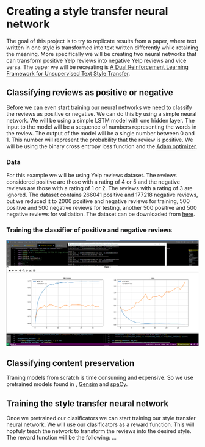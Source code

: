 # Creating a style transfer neural network

The goal of this project is to try to replicate results from a paper, where text written in one style is transformed into text written differently while retaining the meaning. More specifically we will be creating two neural networks that can transform positive Yelp reviews into negative Yelp reviews and vice versa. The paper we will be recreating is [A Dual Reinforcement Learning Framework for Unsupervised Text Style Transfer](https://arxiv.org/pdf/1905.10060.pdf).


## Classifying reviews as positive or negative

Before we can even start training our neural networks we need to classify the reviews as positive or negative. We can do this by using a simple neural network. We will be using a simple LSTM model with one hidden layer. The input to the model will be a sequence of numbers representing the words in the review. The output of the model will be a single number between 0 and 1. This number will represent the probability that the review is positive. We will be using the binary cross entropy loss function and the [Adam optimizer](https://arxiv.org/pdf/1412.6980.pdf).

### Data

For this example we will be using Yelp reviews dataset. The reviews considered positive are those with a rating of 4 or 5 and the negative reviews are those with a rating of 1 or 2. The reviews with a rating of 3 are ignored. The dataset contains 266041 positive and 177218 negative reviews, but we reduced it to 2000 positive and negative reviews for training, 500 positive and 500 negative reviews for testing, another 500 positive and 500 negative reviews for validation. The dataset can be downloaded from [here](https://www.kaggle.com/yelp-dataset/yelp-dataset).

### Training the classifier of positive and negative reviews

![clasificator training](./traning_my_casificator.png)

## Classifying content preservation

 Traning models from scratch is time consuming and expensive. So we use pretrained models found in , [Gensim](https://radimrehurek.com/gensim/) and [spaCy](https://spacy.io/).



## Training the style transfer neural network

Once we pretrained our clasificators we can start training our style transfer neural network. We will use our clasificators as a reward function. This will hopfuly teach the network to transform the reviews into the desired style. The reward function will be the following: ...



